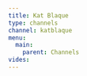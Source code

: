 ```yaml
---
title: Kat Blaque
type: channels
channel: katblaque
menu:
  main:
    parent: Channels
vides:
---
```


